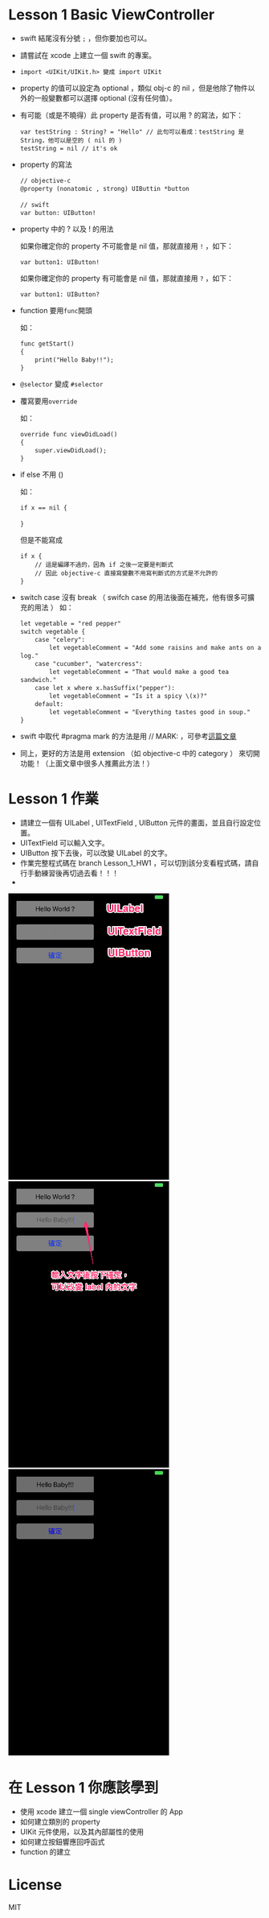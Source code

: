 # Lesson 1 Basic ViewController


- swift 結尾沒有分號 ```;``` ，但你要加也可以。
- 請嘗試在 xcode 上建立一個 swift 的專案。
- ```import <UIKit/UIKit.h> 變成 import UIKit```
- property 的值可以設定為 optional ，類似 obj-c 的 nil ，但是他除了物件以外的一般變數都可以選擇 optional (沒有任何值）。
- 有可能（或是不曉得）此 property 是否有值，可以用 ? 的寫法，如下：

	```
	var testString : String? = "Hello" // 此句可以看成：testString 是 String，他可以是空的 ( nil 的 )
	testString = nil // it's ok
	
	```

- property 的寫法
	
	```
	// objective-c
	@property (nonatomic , strong) UIButtin *button
	
	// swift
	var button: UIButton!
	
	```
- property 中的 ? 以及 ! 的用法

	如果你確定你的 property 不可能會是 nil 值，那就直接用 ```!``` ，如下：
	
	```
	var button1: UIButton!
	
	```
	如果你確定你的 property 有可能會是 nil 值，那就直接用 ```?``` ，如下：
	
	```
	var button1: UIButton?
	
	```

- function 要用```func```開頭

	如：
	
	```
	func getStart()
	{
		print("Hello Baby!!");
	}
	```
- ```@selector``` 變成 ```#selector```
	
- 覆寫要用```override```

	如：
	
	```
	override func viewDidLoad()
	{
		super.viewDidLoad();
	}
	```
- if else 不用 () 

	如：
	
	```
	if x == nil {
	
	}
	
	```
	但是不能寫成
	
	```
	if x {
	    // 這是編譯不過的，因為 if 之後一定要是判斷式
	    // 因此 objective-c 直接寫變數不用寫判斷式的方式是不允許的
	}
	```
	
- switch case 沒有 break （ swifch case 的用法後面在補充，他有很多可擴充的用法 ）
	如：
	
	```
	let vegetable = "red pepper"
	switch vegetable {
		case "celery":
			let vegetableComment = "Add some raisins and make ants on a log."
		case "cucumber", "watercress":
			let vegetableComment = "That would make a good tea sandwich."
		case let x where x.hasSuffix("pepper"):
			let vegetableComment = "Is it a spicy \(x)?"
		default:
    		let vegetableComment = "Everything tastes good in soup."
	}
	```
	
- swift 中取代 #pragma mark 的方法是用 // MARK: ，可參考[這篇文章](http://stackoverflow.com/questions/24017316/pragma-mark-in-swift)
- 同上，更好的方法是用 extension （如 objective-c 中的 category ） 來切開功能！（上面文章中很多人推薦此方法！）
# Lesson 1 作業

- 請建立一個有 UILabel , UITextField , UIButton 元件的畫面，並且自行設定位置。
- UITextField 可以輸入文字。
- UIButton 按下去後，可以改變 UILabel 的文字。
- 作業完整程式碼在 branch Lesson_1_HW1 ，可以切到該分支看程式碼，請自行手動練習後再切過去看！！！
-

![圖片1](lesson1_HW01.png)
![圖片2](lesson1_HW02.png)
![圖片3](lesson1_HW03.png)

# 在 Lesson 1 你應該學到

- 使用 xcode 建立一個 single viewController 的 App
- 如何建立類別的 property
- UIKit 元件使用，以及其內部屬性的使用
- 如何建立按鈕響應回呼函式
- function 的建立

# License
MIT

